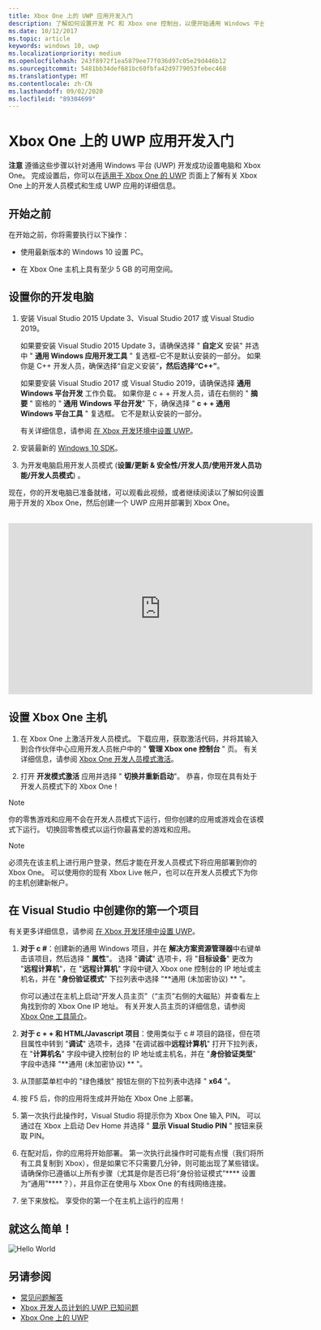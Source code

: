 ```yaml
---
title: Xbox One 上的 UWP 应用开发入门
description: 了解如何设置开发 PC 和 Xbox one 控制台，以便开始通用 Windows 平台 Xbox one 上的 (UWP) 应用开发。
ms.date: 10/12/2017
ms.topic: article
keywords: windows 10, uwp
ms.localizationpriority: medium
ms.openlocfilehash: 243f8972f1ea5879ee77f036d97c05e29d446b12
ms.sourcegitcommit: 5481bb34def681bc60fbfa42d9779053febec468
ms.translationtype: MT
ms.contentlocale: zh-CN
ms.lasthandoff: 09/02/2020
ms.locfileid: "89304699"
---
```

# <a name="getting-started-with-uwp-app-development-on-xbox-one"></a>Xbox One 上的 UWP 应用开发入门

**注意** 遵循这些步骤以针对通用 Windows 平台 (UWP) 开发成功设置电脑和 Xbox One。 完成设置后，你可以在[适用于 Xbox One 的 UWP](index.md) 页面上了解有关 Xbox One 上的开发人员模式和生成 UWP 应用的详细信息。 

## <a name="before-you-start"></a>开始之前

在开始之前，你将需要执行以下操作：
-   使用最新版本的 Windows 10 设置 PC。
<!-- -  Install Microsoft Visual Studio 2015 Update 3 or Microsoft Visual Studio 2019.

    > [!NOTE]
    > Visual Studio 2019 is required if you are using the Windows 10, build 15063 SDK. -->

- 在 Xbox One 主机上具有至少 5 GB 的可用空间。

## <a name="setting-up-your-development-pc"></a>设置你的开发电脑

1.  安装 Visual Studio 2015 Update 3、Visual Studio 2017 或 Visual Studio 2019。

    如果要安装 Visual Studio 2015 Update 3，请确保选择 " **自定义** 安装" 并选中 " **通用 Windows 应用开发工具** " 复选框–它不是默认安装的一部分。 如果你是 C++ 开发人员，确保选择“自定义安装”****，然后选择“C++”****。

    如果要安装 Visual Studio 2017 或 Visual Studio 2019，请确保选择 **通用 Windows 平台开发** 工作负载。 如果你是 c + + 开发人员，请在右侧的 " **摘要** " 窗格的 " **通用 Windows 平台开发**" 下，确保选择 " **c + + 通用 Windows 平台工具** " 复选框。 它不是默认安装的一部分。

    有关详细信息，请参阅 [在 Xbox 开发环境中设置 UWP](development-environment-setup.md)。

2.  安装最新的 [Windows 10 SDK](https://developer.microsoft.com/windows/downloads/windows-10-sdk)。

3.  为开发电脑启用开发人员模式 (**设置/更新 & 安全性/开发人员/使用开发人员功能/开发人员模式**) 。

现在，你的开发电脑已准备就绪，可以观看此视频，或者继续阅读以了解如何设置用于开发的 Xbox One，然后创建一个 UWP 应用并部署到 Xbox One。
</br>
</br>
<iframe src="https://channel9.msdn.com/Events/Xbox/App-Dev-on-Xbox/Get-started-with-App-Dev-on-Xbox/player#time=51s:paused" width="600" height="338"  allowFullScreen frameBorder="0"></iframe>

## <a name="setting-up-your-xbox-one-console"></a>设置 Xbox One 主机

1.  在 Xbox One 上激活开发人员模式。 下载应用，获取激活代码，并将其输入到合作伙伴中心应用开发人员帐户中的 " **管理 Xbox one 控制台** " 页。 有关详细信息，请参阅 [Xbox One 开发人员模式激活](devkit-activation.md)。 

2.  打开 **开发模式激活** 应用并选择 " **切换并重新启动**"。 恭喜，你现在具有处于开发人员模式下的 Xbox One！
  
  > [!NOTE]
  > 你的零售游戏和应用不会在开发人员模式下运行，但你创建的应用或游戏会在该模式下运行。 切换回零售模式以运行你最喜爱的游戏和应用。
    
  > [!NOTE]
  > 必须先在该主机上进行用户登录，然后才能在开发人员模式下将应用部署到你的 Xbox One。 可以使用你的现有 Xbox Live 帐户，也可以在开发人员模式下为你的主机创建新帐户。 

## <a name="creating-your-first-project-in-visual-studio"></a>在 Visual Studio 中创建你的第一个项目

有关更多详细信息，请参阅 [在 Xbox 开发环境中设置 UWP](development-environment-setup.md)。

1.  **对于 c #**：创建新的通用 Windows 项目，并在 **解决方案资源管理器**中右键单击该项目，然后选择 " **属性**"。 选择 "**调试**" 选项卡，将 "**目标设备**" 更改为 "**远程计算机**"，在 "**远程计算机**" 字段中键入 Xbox one 控制台的 IP 地址或主机名，并在 "**身份验证模式**" 下拉列表中选择 "**通用 (未加密协议) ** "。   

    你可以通过在主机上启动“开发人员主页”（“主页”右侧的大磁贴）并查看左上角找到你的 Xbox One IP 地址。 有关开发人员主页的详细信息，请参阅 [Xbox One 工具简介](introduction-to-xbox-tools.md)。  

2.  **对于 c + + 和 HTML/Javascript 项目**：使用类似于 c # 项目的路径，但在项目属性中转到 "**调试**" 选项卡，选择 "在调试器中**远程计算机**" 打开下拉列表，在 "**计算机名**" 字段中键入控制台的 IP 地址或主机名，并在 "**身份验证类型**" 字段中选择 "**通用 (未加密协议) ** "。

3. 从顶部菜单栏中的 "绿色播放" 按钮左侧的下拉列表中选择 " **x64** "。
   
4.  按 F5 后，你的应用将生成并开始在 Xbox One 上部署。
  
5.  第一次执行此操作时，Visual Studio 将提示你为 Xbox One 输入 PIN。 可以通过在 Xbox 上启动 Dev Home 并选择 " **显示 Visual Studio PIN** " 按钮来获取 PIN。
  
6.  在配对后，你的应用将开始部署。 第一次执行此操作时可能有点慢（我们将所有工具复制到 Xbox），但是如果它不只需要几分钟，则可能出现了某些错误。 请确保你已遵循以上所有步骤（尤其是你是否已将“身份验证模式”**** 设置为“通用”****？），并且你正在使用与 Xbox One 的有线网络连接。  

7. 坐下来放松。 享受你的第一个在主机上运行的应用！  

## <a name="thats-it"></a>就这么简单！

![Hello World](images/getting-started-hello-world.png)

## <a name="see-also"></a>另请参阅  
- [常见问题解答](frequently-asked-questions.md)  
- [Xbox 开发人员计划的 UWP 已知问题](known-issues.md)
- [Xbox One 上的 UWP](index.md) 
